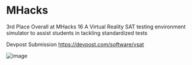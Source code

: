 # MHacks
3rd Place Overall at MHacks 16
A Virtual Reality SAT testing environment simulator to assist students in tackling standardized tests

Devpost Submission
https://devpost.com/software/vsat

![image](https://github.com/YetSquire/MHacks/assets/63463218/660dd34a-26b9-4c17-a263-7be8cafcefe9)
